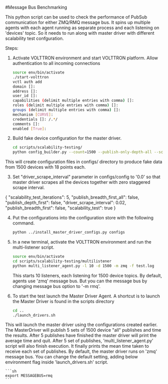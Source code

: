 #Message Bus Benchmarking

This python script can be used to check the performance of PubSub communication for either ZMQ/RMQ message bus. It spins up multiple agents with each agent running as separate process and each listening on 'devices' topic. So 
it needs to run along with master driver with different scalability test confguration.
 
Steps:

1. Activate VOLTTRON environment and start VOLTTRON platform. Allow authentication to all incoming connections 
    ```sh
    source env/bin/activate
    ./start-volttron
    vctl auth add
    domain []: 
    address []: 
    user_id []: 
    capabilities (delimit multiple entries with comma) []: 
    roles (delimit multiple entries with comma) []: 
    groups (delimit multiple entries with comma) []: 
    mechanism [CURVE]: 
    credentials []: /.*/
    comments []: 
    enabled [True]: 
    ```
2. Build fake device configuration for the master driver. 
    ```sh
    cd scripts/scalability-testing/
    python config_builder.py --count=1500 --publish-only-depth-all --scalability-test fake fake18.csv null
    ```
This will create configuration files in configs/ directory to produce fake data from 1500 devices with 18 points each.

3. Set "driver_scrape_interval" parameter in configs/config to '0.0' so that master driver scrapes all the devices together with zero staggered scrape interval.

{
    "scalability_test_iterations": 5,
    "publish_breadth_first_all": false,
    "publish_depth_first": false,
    "driver_scrape_interval": 0.02,
    "publish_breadth_first": false,
    "scalability_test": true
}

4. Put the configurations into the configuration store with the following command.

    ```sh
    python ../install_master_driver_configs.py configs
    ```
    
5. In a new terminal, activate the VOLTTRON environment and run the multi-listener script.
    
    ```sh
    source env/bin/activate
    cd scripts/scalability-testing/multilistener
    python multi_listener_agent.py -l 10 -d 1500 -m zmq -f test.log
    ```
    This starts 10 listeners, each listening for 1500 device topics. By default, agents use 'zmq' message bus. But you
    can the message bus by changing message bus option to '-m rmq'.
      
5. To start the test launch the Master Driver Agent. A shortcut is to launch the Master Driver is found in the scripts directory

    ```sh
    cd ..
    ./launch_drivers.sh
    ```

This will launch the master driver using the configurations created earlier. The MasterDriver will publish 5 sets of 1500 device "all" publishes and time the results. After 5 publishes have finished the master driver will print the average time and quit. After 5 set of publishes, 'multi_listener_agent.py' script will also finish execution. It finally prints the mean time taken to receive each set of publishes.
By default, the master driver runs on 'zmq' message bus. You can change the default setting, adding below environment
flag inside 'launch_drivers.sh' script.

    ```sh
    export MESSAGEBUS=rmq
    ```